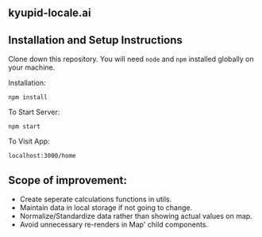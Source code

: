## kyupid-locale.ai

## Installation and Setup Instructions  

Clone down this repository. You will need `node` and `npm` installed globally on your machine.  

Installation:

`npm install`  

To Start Server:

`npm start`  

To Visit App:

`localhost:3000/home`  

## Scope of improvement:

  - Create seperate calculations functions in utils.
  - Maintain data in local storage if not going to change.
  - Normalize/Standardize data rather than showing actual values on map.
  - Avoid unnecessary re-renders in Map' child components.
